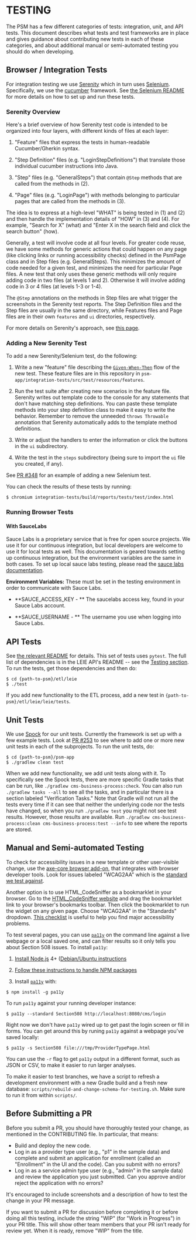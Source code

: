 # TESTING

The PSM has a few different categories of tests: integration, unit,
and API tests.  This document describes what tests and test frameworks
are in place and gives guidance about contributing new tests in each
of these categories, and about additional manual or semi-automated
testing you should do when developing.

## Browser / Integration Tests

For integration testing we use [Serenity](http://www.thucydides.info) which in
turn uses [Selenium](http://www.seleniumhq.org/).  Specifically, we use the
[cucumber](https://github.com/selenium-cucumber/selenium-cucumber-java)
framework.  See [the Selenium
README](https://github.com/SolutionGuidance/psm/blob/master/psm-app/integration-tests/README.md)
for more details on how to set up and run these tests.

### Serenity Overview

Here's a brief overview of how Serenity test code is intended to be organized
into four layers, with different kinds of files at each layer:

1. "Feature" files that express the tests in human-readable Cucumber/Gherkin
syntax.

2. "Step Definition" files (e.g. "LoginStepDefinitions") that translate those
individual cucumber instructions into Java.

3. "Step" files (e.g. "GeneralSteps") that contain `@Step` methods that are
called from the methods in (2).

4. "Page" files (e.g. "LoginPage") with methods belonging to particular pages
that are called from the methods in (3).

The idea is to express at a high-level "WHAT" is being tested in (1) and (2)
and then handle the implementation details of "HOW" in (3) and (4). For
example, "Search for X" (what) and "Enter X in the search field and click the
search button" (how).

Generally, a test will involve code at all four levels.  For greater code reuse,
we have some methods for generic actions that could happen on any page (like
clicking links or running accessibility checks) defined in the PsmPage
class and in Step files (e.g. GeneralSteps).  This minimizes the amount of
code needed for a given test, and minimizes the need for particular Page files.
A new test that only uses these generic methods will only require adding code
in two files (at levels 1 and 2).  Otherwise it will involve adding code
in 3 or 4 files (at levels 1-3 or 1-4).

The `@Step` annotations on the methods in Step files are what trigger the
screenshots in the Serenity test reports. The Step Definition files and the
Step files are usually in the same directory, while Features files and Page
files are in their own `features` and `ui` directories, respectively.

For more details on Serenity's approach, see
[this page](http://thucydides.info/docs/articles/an-introduction-to-serenity-bdd-with-cucumber.html).

### Adding a New Serenity Test

To add a new Serenity/Selenium test, do the following:

1. Write a new "feature" file describing the
[`Given-When-Then`](http://thucydides.info/docs/serenity-staging/#_serenity_with_cucumber)
flow of the new test.  These feature files are in this repository in
`psm-app/integration-tests/src/test/resources/features`.

2. Run the test suite after creating new scenarios in the feature
file. Serenity writes out template code to the console for any
statements that don't have matching step definitions. You can paste
these template methods into your step definition class to make it easy
to write the behavior.  Remember to remove the unneeded `throws
Throwable` annotation that Serenity automatically adds to the template
method definitions.

3. Write or adjust the handlers to enter the information or click the
buttons in the `ui` subdirectory.

4. Write the test in the `steps` subdirectory (being sure to import the
`ui` file you created, if any).

See [PR #348](https://github.com/SolutionGuidance/psm/pull/348) for an
example of adding a new Selenium test.

You can check the results of these tests by running:

    $ chromium integration-tests/build/reports/tests/test/index.html

### Running Browser Tests

#### With SauceLabs
Sauce Labs is a proprietary service that is free for open source projects.
We use it for our continuous integration, but local developers are welcome
to use it for local tests as well.  This documentation is geared towards
setting up continuous integration, but the environment variables are the
same in both cases.  To set up local sauce labs testing, please read the
[sauce labs documentation](https://wiki.saucelabs.com/display/DOCS/Sauce+Connect+Proxy).

**Environment Variables:**
These must be set in the testing environment in order to communicate with
Sauce Labs.

- **SAUCE_ACCESS_KEY - ** The saucelabs access key, found in your Sauce
Labs account.

- **SAUCE_USERNAME - ** The username you use when logging into Sauce Labs.

## API Tests

See [the relevant
README](https://github.com/SolutionGuidance/psm/blob/master/etl/leie/README.mdwn)
for details.  This set of tests uses `pytest`.  The full list of
dependencies is in the LEIE API's README -- see the [Testing
section](https://github.com/SolutionGuidance/psm/blob/master/etl/leie/README.mdwn#Testing).
To run the tests, get those dependencies and then do:

    $ cd {path-to-psm}/etl/leie
    $ ./test

If you add new functionality to the ETL process, add a new test in
`{path-to-psm}/etl/leie/leie/tests`.

## Unit Tests

We use [Spock](http://spockframework.org/) for our unit tests.
Currently the framework is set up with a few example tests.  Look at [PR
#253](https://github.com/SolutionGuidance/psm/pull/253) to see where
to add one or more new unit tests in each of the subprojects.  To run
the unit tests, do:

    $ cd {path-to-psm}/psm-app
    $ ./gradlew clean test

When we add new functionality, we add unit tests along with it.  To
specifically see the Spock tests, there are more specific Gradle tasks
that can be run, like `./gradlew cms-business-process:check`.  You can
also run `./gradlew tasks --all` to see all the tasks, and in particular
there is a section labeled "Verification Tasks."  Note that Gradle will
not run all the tests every time if it can see that neither the
underlying code nor the tests have changed, so when you run `./gradlew
test` you might not see test results.  However, those results are
available.  Run `./gradlew cms-business-process:clean
cms-business-process:test --info` to see where the reports are stored.

## Manual and Semi-automated Testing

To check for accessibility issues in a new template or other
user-visible change, use the [axe-core browser add-on](https://axe-core.org/),
that integrates with browser developer tools.  Look for issues labeled
"WCAG2AA" which is the [standard we test
against](https://github.com/SolutionGuidance/psm/issues/415).

Another option is to use HTML_CodeSniffer as a
bookmarklet in your browser. Go to the
[HTML_CodeSniffer website](https://squizlabs.github.io/HTML_CodeSniffer/)
and drag the bookmarklet link to your browser's bookmarks toolbar.  Then click
the bookmarklet to run the widget on any given page.
Choose "WCAG2AA" in the "Standards"
dropdown.  [This
checklist](https://www.section508.gov/content/build/website-accessibility-improvement/major-web-issues)
is useful to help you find major accessibility problems.

To test several pages, you can use
[`pa11y`](https://github.com/pa11y/pa11y) on the command line against
a live webpage or a local saved one, and can filter results so it only
tells you about Section 508 issues. To install `pa11y`:

1. [Install Node.js](https://nodejs.org/en/download/package-manager/)
4+ ([Debian/Ubuntu
instructions](https://github.com/nodesource/distributions#deb)

2. [Follow these instructions to handle NPM
packages](https://stackoverflow.com/a/13021677)

3. Install [`pa11y`](https://www.npmjs.com/package/pa11y) with:

`$ npm install -g pa11y`

To run `pa11y` against your running developer instance:

`$ pa11y --standard Section508 http://localhost:8080/cms/login`

Right now we don't have `pa11y` wired up to get past the login screen
or fill in forms. You can get around this by runing `pa11y` against a
webpage you've saved locally:

`$ pa11y -s Section508 file:///tmp/ProviderTypePage.html`

You can use the `-r` flag to get `pa11y` output in a different format,
such as JSON or CSV, to make it easier to run larger analyses.

To make it easier to test branches, we have a script to refresh a
development environment with a new Gradle build and a fresh new
database: `scripts/rebuild-and-change-schema-for-testing.sh`.  Make
sure to run it from within `scripts/`.

## Before Submitting a PR

Before you submit a PR, you should have thoroughly tested your change,
as mentioned in the CONTRIBUTING file.  In particular, that means:

- Build and deploy the new code.
- Log in as a provider type user (e.g., "p1" in the sample data) and
  complete and submit an application for enrollment (called an
  "Enrollment" in the UI and the code).  Can you submit with no errors?
- Log in as a service admin type user (e.g., "admin" in the sample data)
  and review the application you just submitted.  Can you approve and/or
  reject the application with no errors?

It's encouraged to include screenshots and a description of how to test
the change in your PR message.

If you want to submit a PR for discussion before completing it or before
doing all this testing, include the string "WIP" (for "Work in
Progress") in your PR title.  This will show other team members that
your PR isn't ready for review yet.  When it is ready, remove "WIP" from
the title.
